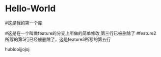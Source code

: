# Hello-World
#这是我的第一个库

#这是在一个叫做feature的分支上所做的简单修改  第三行已被删除了
#feature2所写的第5行已经被删除了，这是feature3所写的第五行

hubiooijjojoj
